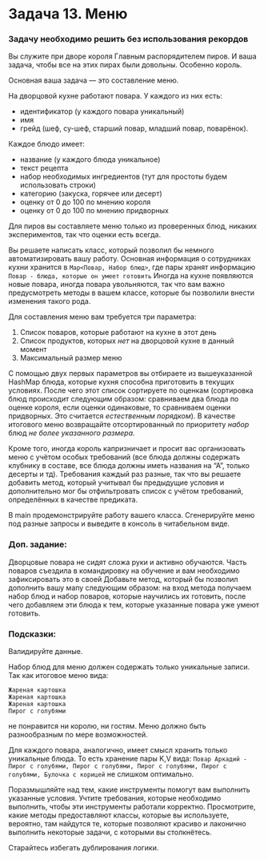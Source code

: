 # Задача 13. Меню
### Задачу необходимо решить без использования рекордов


Вы служите при дворе короля Главным распорядителем пиров.
И ваша задача, чтобы все на этих пирах были довольны. Особенно король.

Основная ваша задача — это составление меню.

На дворцовой кухне работают повара. У каждого из них есть:
- идентификатор (у каждого повара уникальный)
- имя
- грейд (шеф, су-шеф, старший повар, младший повар, поварёнок).

Каждое блюдо имеет:
- название (у каждого блюда уникальное)
- текст рецепта
- набор необходимых ингредиентов (тут для простоты будем использовать строки)
- категорию (закуска, горячее или десерт)
- оценку от 0 до 100 по мнению короля
- оценку от 0 до 100 по мнению придворных

Для пиров вы составляете меню только из проверенных блюд, никаких экспериментов, так что оценки есть всегда.

Вы решаете написать класс, который позволил бы немного автоматизировать вашу работу.
Основная информация о сотрудниках кухни хранится в ```Map<Повар, Набор блюд>```, где пары хранят информацию
```Повар - блюда, которые он умеет готовить```
Иногда на кухне появляются новые повара, иногда повара увольняются, так что вам важно предусмотреть методы в вашем классе, которые бы позволили внести изменения такого рода.

Для составления меню вам требуется три параметра:
1. Список поваров, которые работают на кухне в этот день
2. Список продуктов, которых _нет_ на дворцовой кухне в данный момент
3. Максимальный размер меню

С помощью двух первых параметров вы отбираете из вышеуказанной HashMap блюда, которые кухня способна приготовить в текущих условиях.
После чего этот список сортируете по оценкам (сортировка блюд происходит следующим образом: сравниваем два блюда по оценке короля, если оценки одинаковые, то сравниваем оценки придворных. Это считается _естественным порядком_).
В качестве итогового меню возвращайте отсортированный по приоритету _набор_ блюд _не более указанного размера_.


Кроме того, иногда король капризничает и просит вас организовать меню с учётом особых требований (все блюда должны содержать клубнику в составе, все блюда должны иметь названия на “А”, только десерты и тд).
Требования каждый раз разные, так что вы решаете добавить метод, который учитывал бы предыдущие условия и дополнительно мог бы отфильтровать список с учётом требований, определённых в качестве предиката.

В main продемонстрируйте работу вашего класса. Сгенерируйте меню под разные запросы и выведите в консоль в читабельном виде.

### Доп. задание:
Дворцовые повара не сидят сложа руки и активно обучаются.
Часть поваров съездила в командировку на обучение и вам необходимо зафиксировать это в своей 
Добавьте метод, который бы позволил дополнить вашу мапу следующим образом: на вход метода получаем набор блюд и набор поваров, которые научились их готовить, после чего добавляем эти блюда к тем, которые указанные повара уже умеют готовить.

### Подсказки:

Валидируйте данные.


Набор блюд для меню должен содержать только уникальные записи. Так как итоговое меню вида:
```
Жареная картошка
Жареная картошка
Жареная картошка
Пирог с голубями
```
не понравится ни королю, ни гостям. Меню должно быть разнообразным по мере возможностей.

Для каждого повара, аналогично, имеет смысл хранить только уникальные блюда. То есть хранение пары K,V вида:
```Повар Аркадий - Пирог с голубями, Пирог с голубями, Пирог с голубями, Пирог с голубями, Булочка с корицей```
не слишком оптимально.

Поразмышляйте над тем, какие инструменты помогут вам выполнить указанные условия.
Учтите требования, которые необходимо выполнить, чтобы эти инструменты работали корректно.
Просмотрите, какие методы предоставляют классы, которые вы используете, вероятно, там найдутся те, которые позволяют красиво и лаконично выполнить некоторые задачи, с которыми вы столкнётесь.

Старайтесь избегать дублирования логики.
